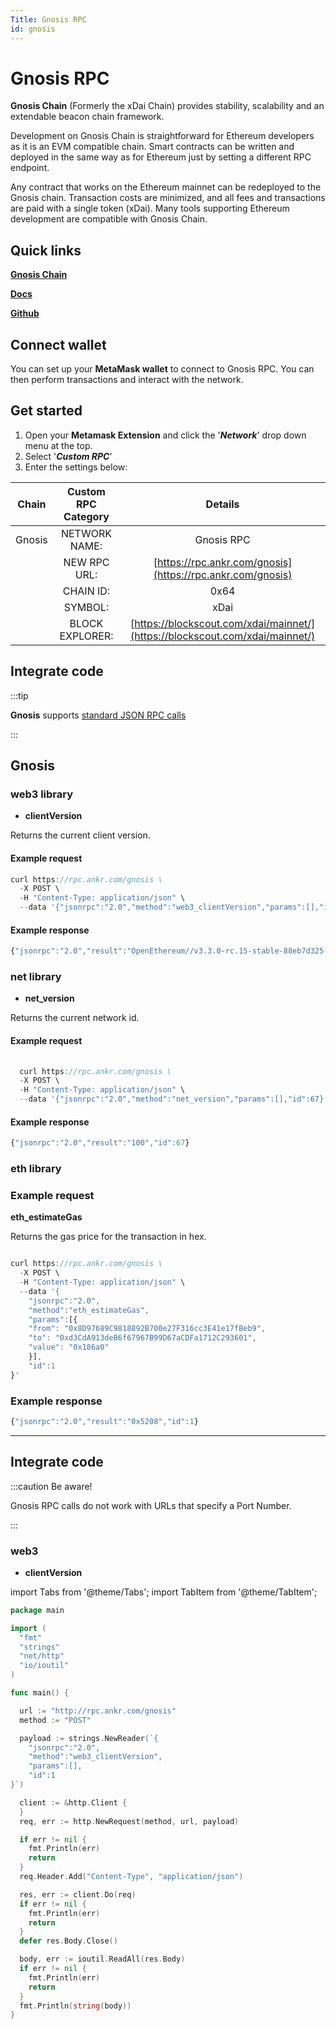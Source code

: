```yaml
---
Title: Gnosis RPC
id: gnosis
---
```


# Gnosis RPC

**Gnosis Chain** (Formerly the xDai Chain) provides stability, scalability and an extendable beacon chain framework.

Development on Gnosis Chain is straightforward for Ethereum developers as it is an EVM compatible chain. Smart contracts can be written and deployed in the same way as for Ethereum just by setting a different RPC endpoint.

Any contract that works on the Ethereum mainnet can be redeployed to the Gnosis chain. Transaction costs are minimized, and all fees and transactions are paid with a single token (xDai). Many tools supporting Ethereum development are compatible with Gnosis Chain. 

## Quick links

[**Gnosis Chain**](https://www.xdaichain.com/)

[**Docs**](https://www.xdaichain.com/)

[**Github**](https://github.com/xdaichain)


## Connect wallet

You can set up your **MetaMask wallet** to connect to Gnosis RPC. You can then perform transactions and interact with the network.

## Get started

1. Open your **Metamask Extension** and click the '_**Network**_' drop down menu at the top.
2. Select '_**Custom RPC**_'
3. Enter the settings below:

|   Chain   | Custom RPC Category |                                    Details                                    |
| :-------: | :-----------------: | :---------------------------------------------------------------------------: |
| Gnosis |    NETWORK NAME:    |                                 Gnosis RPC                                 |
|           |     NEW RPC URL:    |        [https://rpc.ankr.com/gnosis](https://rpc.ankr.com/gnosis)       |
|           |      CHAIN ID:      |                                     0x64                                    |
|           |       SYMBOL:       |                                      xDai                                     |
|           |   BLOCK EXPLORER:   | [https://blockscout.com/xdai/mainnet/](https://blockscout.com/xdai/mainnet/) |


## Integrate code

:::tip

**Gnosis** supports [standard JSON RPC calls](https://www.ankr.com/docs/build-blockchain/guides/json-methods)

:::

## Gnosis

### web3 library

- **clientVersion**

Returns the current client version.

#### Example request

```js
curl https://rpc.ankr.com/gnosis \
  -X POST \
  -H "Content-Type: application/json" \
  --data '{"jsonrpc":"2.0","method":"web3_clientVersion","params":[],"id":1}'
```



#### Example response

```js
{"jsonrpc":"2.0","result":"OpenEthereum//v3.3.0-rc.15-stable-88eb7d325-20211104/x86_64-linux-gnu/rustc1.48.0","id":1}
```

### net library

- **net_version**

Returns the current network id.


#### Example request

```js
  
  curl https://rpc.ankr.com/gnosis \
  -X POST \
  -H "Content-Type: application/json" \
  --data '{"jsonrpc":"2.0","method":"net_version","params":[],"id":67}'
```

#### Example response

```js
{"jsonrpc":"2.0","result":"100","id":67}
```

### eth library

### Example request

**eth_estimateGas**

Returns the gas price for the transaction in hex.

```js

curl https://rpc.ankr.com/gnosis \
  -X POST \
  -H "Content-Type: application/json" \
  --data '{
    "jsonrpc":"2.0",
    "method":"eth_estimateGas",
    "params":[{
    "from": "0x8D97689C9818892B700e27F316cc3E41e17fBeb9",
    "to": "0xd3CdA913deB6f67967B99D67aCDFa1712C293601",
    "value": "0x186a0"
    }],
    "id":1
}'
```

### Example response

```js
{"jsonrpc":"2.0","result":"0x5208","id":1}
```

---
## Integrate code

:::caution Be aware!

Gnosis RPC calls do not work with URLs that specify a Port Number. 

:::

### web3 

- **clientVersion**

import Tabs from '@theme/Tabs';
import TabItem from '@theme/TabItem';

<Tabs>
<TabItem value="go" label="Go">

```go
package main

import (
  "fmt"
  "strings"
  "net/http"
  "io/ioutil"
)

func main() {

  url := "http://rpc.ankr.com/gnosis"
  method := "POST"

  payload := strings.NewReader(`{
	"jsonrpc":"2.0",
	"method":"web3_clientVersion",
	"params":[],
	"id":1
}`)

  client := &http.Client {
  }
  req, err := http.NewRequest(method, url, payload)

  if err != nil {
    fmt.Println(err)
    return
  }
  req.Header.Add("Content-Type", "application/json")

  res, err := client.Do(req)
  if err != nil {
    fmt.Println(err)
    return
  }
  defer res.Body.Close()

  body, err := ioutil.ReadAll(res.Body)
  if err != nil {
    fmt.Println(err)
    return
  }
  fmt.Println(string(body))
}
```
</TabItem>
</Tabs>

